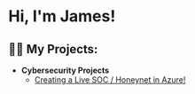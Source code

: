 <h1>Hi, I'm James!</h1>

<h2>👨‍💻 My Projects:</h2>

- <b>Cybersecurity Projects</b>
  - [Creating a Live SOC / Honeynet in Azure!](https://github.com/jmoncla/Honeynet)
<!--
**joshmadakor1/joshmadakor1** is a ✨ _special_ ✨ repository because its `README.md` (this file) appears on your GitHub profile.

Here are some ideas to get you started:

- 🔭 I’m currently working on ...
- 🌱 I’m currently learning ...
- 👯 I’m looking to collaborate on ...
- 🤔 I’m looking for help with ...
- 💬 Ask me about ...
- 📫 How to reach me: ...
- 😄 Pronouns: ...
- ⚡ Fun fact: ...
-->
